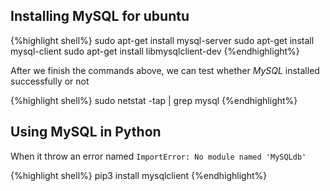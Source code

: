 ## Installing MySQL for ubuntu

{%highlight shell%}
sudo apt-get install mysql-server
sudo apt-get install mysql-client
sudo apt-get install libmysqlclient-dev
{%endhighlight%}

After we finish the commands above, we can test whether *MySQL* installed successfully or not

{%highlight shell%}
sudo netstat -tap | grep mysql
{%endhighlight%}

## Using MySQL in Python
When it throw an error named `ImportError: No module named 'MySQLdb'`

{%highlight shell%}
pip3 install mysqlclient
{%endhighlight%}

